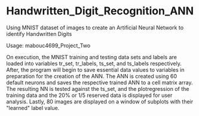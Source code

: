 # Handwritten_Digit_Recognition_ANN
Using MNIST dataset of images to create an Artificial Neural Network to identify Handwritten Digits

Usage: mabouc4699_Project_Two

On execution, the MNIST training and testing data sets and labels are loaded into variables tr_set, tr_labels, ts_set, and ts_labels respectively. After, 
the program will begin to save essential data values to variables in preparation for the creation of the ANN. The ANN is created using 60 default neurons
and saves the respective trained ANN to a cell matrix array. The resulting NN is tested against the ts_set, and the plotregression of the training data and 
the 20% or 1/5 reserved data is displayed for user analysis. Lastly, 80 images are displayed on a window of subplots with their "learned" label value.
